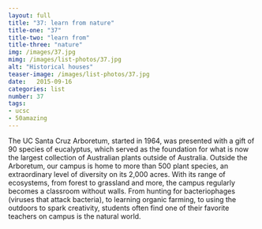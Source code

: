 ```yaml
---
layout: full
title: "37: learn from nature"
title-one: "37"
title-two: "learn from"
title-three: "nature"
img: /images/37.jpg
mimg: /images/list-photos/37.jpg
alt: "Historical houses"
teaser-image: /images/list-photos/37.jpg
date:   2015-09-16
categories: list
number: 37
tags:
- ucsc
- 50amazing
---
```

The UC Santa Cruz Arboretum, started in 1964, was presented with a gift of 90 species of eucalyptus, which served as the foundation for what is now the largest collection of Australian plants outside of Australia. Outside the Arboretum, our campus is home to more than 500 plant species, an extraordinary level of diversity on its 2,000 acres. With its range of ecosystems, from forest to grassland and more, the campus regularly becomes a classroom without walls. From hunting for bacteriophages (viruses that attack bacteria), to learning organic farming, to using the outdoors to spark creativity, students often find one of their favorite teachers on campus is the natural world.

